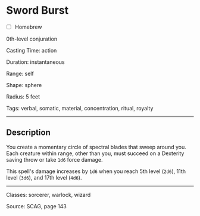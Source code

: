 # Sword Burst

- [ ] Homebrew

0th-level conjuration

Casting Time: action

Duration: instantaneous

Range: self

Shape: sphere

Radius: 5 feet

Tags: verbal, somatic, material, concentration, ritual, royalty

---

## Description
You create a momentary circle of spectral blades that sweep around you. Each creature within range, other than you, must succeed on a Dexterity saving throw or take `1d6` force damage.

This spell's damage increases by `1d6` when you reach 5th level (`2d6`), 11th level (`3d6`), and 17th level (`4d6`).

---

Classes: sorcerer, warlock, wizard

Source: SCAG, page 143
